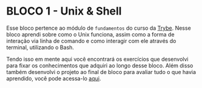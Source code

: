 # BLOCO 1 - Unix & Shell

Esse bloco pertence ao módulo de `fundamentos` do curso da [Trybe](https://www.betrybe.com/). Nesse bloco aprendi sobre como o Unix funciona, assim como a forma de interação via linha de comando e como interagir com ele através do terminal, utilizando o Bash.

Tendo isso em mente aqui você encontrará os exercícios que desenvolvi para fixar os conhecimentos que adquiri ao longo desse bloco. Além disso também desenvolvi o projeto ao final de bloco para avaliar tudo o que havia aprendido, você pode acessa-lo [aqui](https://github.com/andre-sugai/trybe-exercicios/tree/master/modulo_1/bloco_1).

